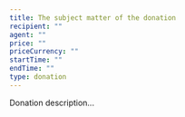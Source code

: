 ```yaml
---
title: The subject matter of the donation
recipient: ""
agent: ""
price: ""
priceCurrency: ""
startTime: ""
endTime: ""
type: donation
---
```


Donation description...
